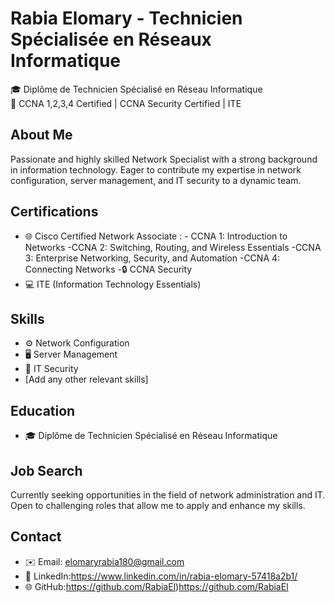 # Rabia Elomary - Technicien Spécialisée en Réseaux Informatique

🎓 Diplôme de Technicien Spécialisé en Réseau Informatique  
🔧 CCNA 1,2,3,4 Certified | CCNA Security Certified | ITE

## About Me
Passionate and highly skilled Network Specialist with a strong background in information technology. Eager to contribute my expertise in network configuration, server management, and IT security to a dynamic team.

## Certifications
- 🌐 Cisco Certified Network Associate :
        - CCNA 1: Introduction to Networks
        -CCNA 2: Switching, Routing, and Wireless Essentials
        -CCNA 3: Enterprise Networking, Security, and Automation
        -CCNA 4: Connecting Networks
        -🔒 CCNA Security
- 💻 ITE (Information Technology Essentials)

## Skills
- ⚙️ Network Configuration
- 🖥️ Server Management
- 🔐 IT Security
- [Add any other relevant skills]

## Education
- 🎓 Diplôme de Technicien Spécialisé en Réseau Informatique

## Job Search
Currently seeking opportunities in the field of network administration and IT. Open to challenging roles that allow me to apply and enhance my skills.

## Contact
- ✉️ Email: elomaryrabia180@gmail.com  
- 🔗 LinkedIn:https://www.linkedin.com/in/rabia-elomary-57418a2b1/
- 🌐 GitHub:https://github.com/RabiaEl)https://github.com/RabiaEl
